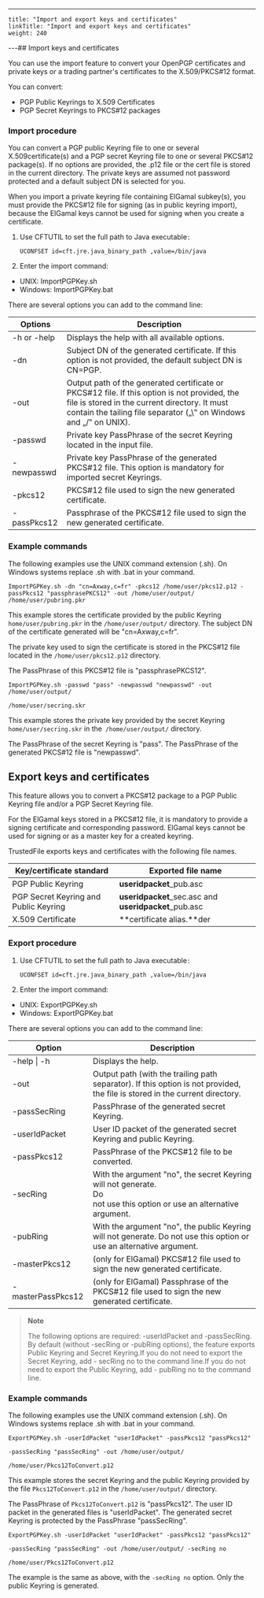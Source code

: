 ---
    title: "Import and export keys and certificates"
    linkTitle: "Import and export keys and certificates"
    weight: 240
---## Import keys and certificates

You can use the import feature to convert your OpenPGP certificates
and private keys or a trading partner's certificates to the X.509/PKCS#12
format.

You can convert:

- PGP Public
    Keyrings to X.509 Certificates
- PGP Secret
    Keyrings to PKCS#12 packages

### Import procedure

You can convert a PGP public Keyring file to one or several X.509certificate(s) and a PGP secret Keyring file to one or several PKCS#12 package(s). If no options are provided, the .p12 file or the cert file is stored in the current directory. The private keys are assumed not password protected and a default subject DN is selected for you.

When you import a private keyring file containing ElGamal subkey(s), you must provide the PKCS#12 file for signing (as in public keyring import), because the ElGamal keys cannot be used for signing when you create a certificate.

1. Use CFTUTIL to set the full path to Java executable`:`  
    ```
    UCONFSET id=cft.jre.java_binary_path ,value=/bin/java
    ```
1. Enter the import command:

- UNIX: ImportPGPKey.sh
- Windows: ImportPGPKey.bat

There are several options you can add to the command line:


| Options  | Description  |
| --- | --- |
| -h or -help  | Displays the help with all available options.  |
| -dn  | Subject DN of the generated certificate. If this option is not provided, the default subject DN is CN=PGP.  |
| -out  | Output path of the generated certificate or PKCS#12 file. If this option is not provided, the file is stored in the current directory. It must contain the tailing file separator („\‟ on Windows and „/‟ on UNIX). |
| -passwd  | Private key PassPhrase of the secret Keyring located in the input file.  |
| -newpasswd  | Private key PassPhrase of the generated PKCS#12 file. This option is mandatory for imported secret Keyrings.  |
| -pkcs12  | PKCS#12 file used to sign the new generated certificate.  |
| -passPkcs12  | Passphrase of the PKCS#12 file used to sign the new generated certificate.  |


### Example commands

The following examples use the UNIX command extension (.sh). On Windows systems replace .sh with .bat in your command.

`ImportPGPKey.sh -dn "cn=Axway,c=fr" -pkcs12 /home/user/pkcs12.p12 -passPkcs12 "passphrasePKCS12" -out /home/user/output/ /home/user/pubring.pkr`

This example stores the certificate provided by the public Keyring `home/user/pubring.pkr` in the `/home/user/output/` directory. The subject DN of the certificate generated will be "cn=Axway,c=fr".

The private key used to sign the certificate is stored in the PKCS#12 file located in the `/home/user/pkcs12.p12` directory.

The PassPhrase of this PKCS#12 file is "passphrasePKCS12".

`ImportPGPKey.sh -passwd "pass" -newpasswd "newpasswd" -out /home/user/output/`

`/home/user/secring.skr`

This example stores the private key provided by the secret Keyring `home/user/secring.skr` in the` /home/user/output/` directory.

The PassPhrase of the secret Keyring is "pass". The PassPhrase of the generated PKCS#12 file is "newpasswd".

## Export keys and certificates

This feature allows you to convert a PKCS#12 package to a PGP Public Keyring file and/or a PGP Secret Keyring file.

For the ElGamal keys stored in a PKCS#12 file, it is mandatory to provide a signing certificate and corresponding password. ElGamal keys cannot be used for signing or as a master key for a created keyring.

TrustedFile exports keys and certificates with the
following file names.


| Key/certificate standard  | Exported file name  |
| --- | --- |
| PGP Public Keyring | **useridpacket**_pub.asc |
| PGP Secret Keyring and Public Keyring | **useridpacket**_sec.asc and **useridpacket**_pub.asc |
| X.509 Certificate | **certificate alias.**der |


### Export procedure

1. Use CFTUTIL to set the full path to Java executable`:`  
    ```
    UCONFSET id=cft.jre.java_binary_path ,value=/bin/java
    ```
1. Enter the import command:

- UNIX: ExportPGPKey.sh
- Windows: ExportPGPKey.bat

There are several options you can add to the command line:


| Option | Description |
| --- | --- |
| -help &#124; -h | Displays the help. |
| -out | Output path (with the trailing path separator). If this option is not provided, the file is stored in the current directory. |
| -passSecRing | PassPhrase of the generated secret Keyring. |
| -userIdPacket | User ID packet of the generated secret Keyring and public Keyring. |
| -passPkcs12 | PassPhrase of the PKCS#12 file to be converted. |
| -secRing | With the argument "no", the secret Keyring will not generate.<br/> Do<br/> not use this option or use an alternative argument. |
| -pubRing | With the argument "no", the public Keyring will not generate. Do not use this option or use an alternative argument. |
| -masterPkcs12 | (only for ElGamal) PKCS#12 file used to sign the new generated certificate. |
| -masterPassPkcs12 | (only for ElGamal) Passphrase of the PKCS#12 file used to sign the new generated certificate. |


> **Note**
>
> The following options are required: -userIdPacket and -passSecRing. By default (without -secRing or -pubRing options), the feature exports Public Keyring and Secret Keyring.If you do not need to export the Secret Keyring, add - secRing no to the command line.If you do not need to export the Public Keyring, add - pubRing no to the command line.

### Example commands

The following examples use the UNIX command extension (.sh). On Windows systems replace .sh with .bat in your command.

`ExportPGPKey.sh -userIdPacket "userIdPacket" -passPkcs12 "passPkcs12"`

`-passSecRing "passSecRing" -out /home/user/output/`

`/home/user/Pkcs12ToConvert.p12`

This example stores the secret Keyring and the public Keyring provided by the file `Pkcs12ToConvert.p12` in the `/home/user/output/` directory.

The PassPhrase of `Pkcs12ToConvert.p12` is "passPkcs12". The user ID packet in the generated files is "userIdPacket". The generated secret Keyring is protected by the PassPhrase "passSecRing".

`ExportPGPKey.sh -userIdPacket "userIdPacket" -passPkcs12 "passPkcs12"`

`-passSecRing "passSecRing" -out /home/user/output/ -secRing no`

`/home/user/Pkcs12ToConvert.p12`

The example is the same as above, with the `-secRing no` option. Only the public Keyring is generated.
